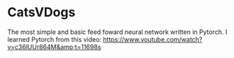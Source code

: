 # CatsVDogs
The most simple and basic feed foward neural network written in Pytorch.
I learned Pytorch from this video: https://www.youtube.com/watch?v=c36lUUr864M&amp;t=11698s
